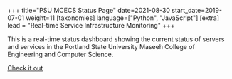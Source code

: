 +++
title="PSU MCECS Status Page"
date=2021-08-30
start_date=2019-07-01
weight=11
[taxonomies]
language=["Python", "JavaScript"]
[extra]
lead = "Real-time Service Infrastructure Monitoring"
+++

This is a real-time status dashboard showing the current status of servers and
services in the Portland State University Maseeh College of Engineering and Computer Science.

[Check it out](https://status.cecs.pdx.edu/)

